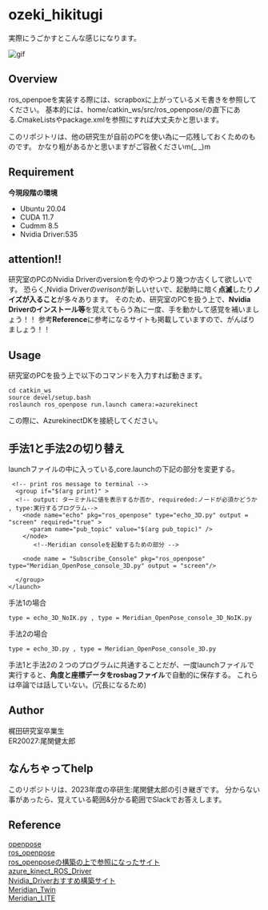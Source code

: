 # ozeki_hikitugi

実際にうごかすとこんな感じになります。

![gif](https://github.com/leap-kun/ozeki_hikitugi/tree/main/image/OpenPose_KHR_test.gif)

## Overview

ros_openpoeを実装する際には、scrapboxに上がっているメモ書きを参照してください。 基本的には、home/catkin_ws/src/ros_openpose/の直下にある.CmakeListsやpackage.xmlを参照にすれば大丈夫かと思います。

このリポジトリは、他の研究生が自前のPCを使い為に一応残しておくためのものです。
かなり粗があるかと思いますがご容赦くださいm(_ _)m

## Requirement

**今現段階の環境**

- Ubuntu 20.04
- CUDA 11.7
- Cudmm 8.5
- Nvidia Driver:535

## attention!!

研究室のPCのNvidia Driverのversionを今のやつより幾つか古くして欲しいです。
恐らく,Nvidia Driverの*verison*が新しいせいで、起動時に暗く**点滅**したり**ノイズが入ること**が多々あります。
そのため、研究室のPCを扱う上で、**Nvidia Driverのインストール等**を覚えてもらう為に一度、手を動かして感覚を補いましょう！！
参考**Reference**に参考になるサイトも掲載していますので、がんばりましょう！！

## Usage

研究室のPCを扱う上で以下のコマンドを入力すれば動きます。

```
cd catkin_ws
source devel/setup.bash
roslaunch ros_openpose run.launch camera:=azurekinect
```
この際に、AzurekinectDKを接続してください。

## 手法1と手法2の切り替え

launchファイルの中に入っている,core.launchの下記の部分を変更する。

```
 <!-- print ros message to terminal -->
  <group if="$(arg print)" >
  <!-- output: ターミナルに値を表示するか否か, requireded:ノードが必須かどうか , type:実行するプログラム-->
    <node name="echo" pkg="ros_openpose" type="echo_3D.py" output = "screen" required="true" >
      <param name="pub_topic" value="$(arg pub_topic)" />
    </node>
       <!--Meridian consoleを起動するための部分 -->

    <node name = "Subscribe_Console" pkg="ros_openpose" type="Meridian_OpenPose_console_3D.py" output = "screen"/>
    
  </group>
</launch>
```

手法1の場合

```
type = echo_3D_NoIK.py , type = Meridian_OpenPose_console_3D_NoIK.py
```
手法2の場合
```
type = echo_3D.py , type = Meridian_OpenPose_console_3D.py
```

手法1と手法2の２つのプログラムに共通することだが、一度launchファイルで実行すると、**角度と座標データをrosbagファイル**で自動的に保存する。
これらは卒論では話していない。(冗長になるため)

## Author

梶田研究室卒業生  
ER20027:尾関健太郎

## なんちゃってhelp

このリポジトリは、2023年度の卒研生:尾関健太郎の引き継ぎです。 分からない事があったら、覚えている範囲&分かる範囲でSlackでお答えします。


## Reference

[openpose](https://github.com/CMU-Perceptual-Computing-Lab/openpose)  
[ros_openpose](https://github.com/ravijo/ros_openpose)  
[ros_openposeの構築の上で参照になったサイト](https://yoshistl.hatenablog.com/entry/2022/07/31/014254)  
[azure_kinect_ROS_Driver](https://github.com/microsoft/Azure_Kinect_ROS_Driver)  
[Nvidia_Driverおすすめ構築サイト](https://qiita.com/tf63/items/0c6da72fe749319423b4)  
[Meridian_Twin](https://github.com/Ninagawa123/Meridian_TWIN%EF%BF%BC)  
[Meridian_LITE](https://github.com/Ninagawa123/Meridian_LITE)
